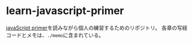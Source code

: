 # learn-javascript-primer

[javaScript primer](https://jsprimer.net/)を読みながら個人の練習するためのリポジトリ。
各章の写経コードとメモは、`./memo`に含まれている。
